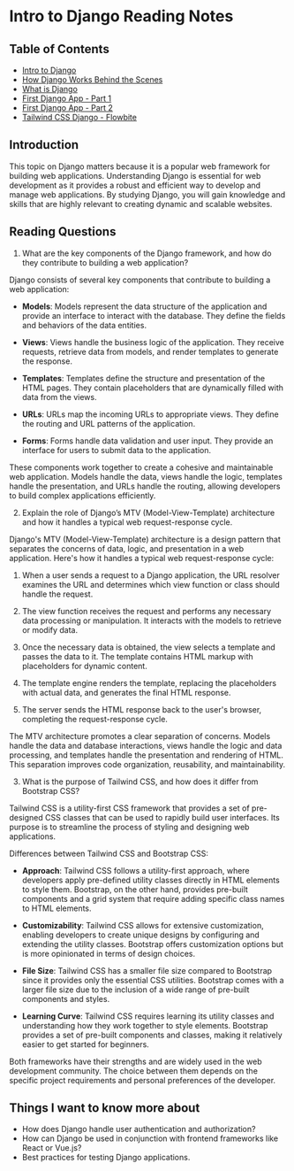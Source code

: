# Intro to Django Reading Notes

## Table of Contents

- [Intro to Django](https://www.djangoproject.com/start/)
- [How Django Works Behind the Scenes](https://wsvincent.com/how-django-works-behind-the-scenes/)
- [What is Django](https://developer.mozilla.org/en-US/docs/Learn/Server-side/Django/Introduction)
- [First Django App - Part 1](https://docs.djangoproject.com/en/4.1/intro/tutorial01/)
- [First Django App - Part 2](https://docs.djangoproject.com/en/4.1/intro/tutorial02/)
- [Tailwind CSS Django - Flowbite](https://flowbite.com/docs/getting-started/django/)

## Introduction

This topic on Django matters because it is a popular web framework for building web applications. Understanding Django is essential for web development as it provides a robust and efficient way to develop and manage web applications. By studying Django, you will gain knowledge and skills that are highly relevant to creating dynamic and scalable websites.

## Reading Questions

1. What are the key components of the Django framework, and how do they contribute to building a web application?

Django consists of several key components that contribute to building a web application:

- **Models**: Models represent the data structure of the application and provide an interface to interact with the database. They define the fields and behaviors of the data entities.

- **Views**: Views handle the business logic of the application. They receive requests, retrieve data from models, and render templates to generate the response.

- **Templates**: Templates define the structure and presentation of the HTML pages. They contain placeholders that are dynamically filled with data from the views.

- **URLs**: URLs map the incoming URLs to appropriate views. They define the routing and URL patterns of the application.

- **Forms**: Forms handle data validation and user input. They provide an interface for users to submit data to the application.

These components work together to create a cohesive and maintainable web application. Models handle the data, views handle the logic, templates handle the presentation, and URLs handle the routing, allowing developers to build complex applications efficiently.

2. Explain the role of Django’s MTV (Model-View-Template) architecture and how it handles a typical web request-response cycle.

Django's MTV (Model-View-Template) architecture is a design pattern that separates the concerns of data, logic, and presentation in a web application. Here's how it handles a typical web request-response cycle:

1. When a user sends a request to a Django application, the URL resolver examines the URL and determines which view function or class should handle the request.

2. The view function receives the request and performs any necessary data processing or manipulation. It interacts with the models to retrieve or modify data.

3. Once the necessary data is obtained, the view selects a template and passes the data to it. The template contains HTML markup with placeholders for dynamic content.

4. The template engine renders the template, replacing the placeholders with actual data, and generates the final HTML response.

5. The server sends the HTML response back to the user's browser, completing the request-response cycle.

The MTV architecture promotes a clear separation of concerns. Models handle the data and database interactions, views handle the logic and data processing, and templates handle the presentation and rendering of HTML. This separation improves code organization, reusability, and maintainability.

3. What is the purpose of Tailwind CSS, and how does it differ from Bootstrap CSS?

Tailwind CSS is a utility-first CSS framework that provides a set of pre-designed CSS classes that can be used to rapidly build user interfaces. Its purpose is to streamline the process of styling and designing web applications.

Differences between Tailwind CSS and Bootstrap CSS:

- **Approach**: Tailwind CSS follows a utility-first approach, where developers apply pre-defined utility classes directly in HTML elements to style them. Bootstrap, on the other hand, provides pre-built components and a grid system that require adding specific class names to HTML elements.

- **Customizability**: Tailwind CSS allows for extensive customization, enabling developers to create unique designs by configuring and extending the utility classes. Bootstrap offers customization options but is more opinionated in terms of design choices.

- **File Size**: Tailwind CSS has a smaller file size compared to Bootstrap since it provides only the essential CSS utilities. Bootstrap comes with a larger file size due to the inclusion of a wide range of pre-built components and styles.

- **Learning Curve**: Tailwind CSS requires learning its utility classes and understanding how they work together to style elements. Bootstrap provides a set of pre-built components and classes, making it relatively easier to get started for beginners.

Both frameworks have their strengths and are widely used in the web development community. The choice between them depends on the specific project requirements and personal preferences of the developer.

## Things I want to know more about

- How does Django handle user authentication and authorization?
- How can Django be used in conjunction with frontend frameworks like React or Vue.js?
- Best practices for testing Django applications.

